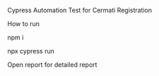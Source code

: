 Cypress Automation Test for Cermati Registration

How to run

npm i

npx cypress run

Open report for detailed report
